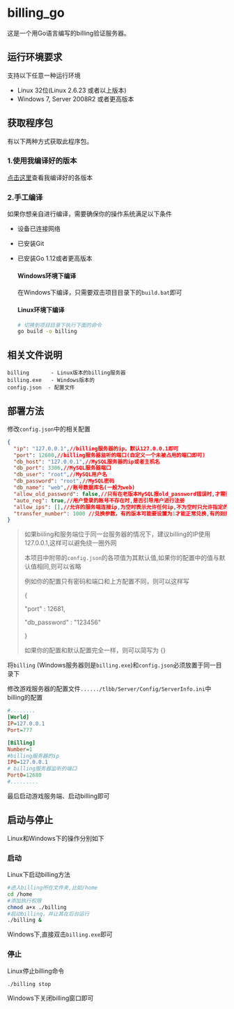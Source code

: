 # billing_go

这是一个用Go语言编写的billing验证服务器。

## 运行环境要求

支持以下任意一种运行环境
- Linux 32位(Linux 2.6.23 或者以上版本)
- Windows 7, Server 2008R2 或者更高版本

## 获取程序包

  有以下两种方式获取此程序包。

  ### 1.使用我编译好的版本

  [点击这里](https://github.com/liuguangw/billing_go/releases)查看我编译好的各版本

  ### 2.手工编译
  如果你想亲自进行编译，需要确保你的操作系统满足以下条件

  - 设备已连接网络

  - 已安装Git

  - 已安装Go 1.12或者更高版本

    #### Windows环境下编译

    在Windows下编译，只需要双击项目目录下的`build.bat`即可
    
    #### Linux环境下编译

    ```bash
    # 切换到项目目录下执行下面的命令
    go build -o billing
    ```

## 相关文件说明

```
billing       - Linux版本的billing服务器
billing.exe   - Windows版本的
config.json  - 配置文件
```

## 部署方法

修改`config.json`中的相关配置

```json
{
  "ip": "127.0.0.1",//billing服务器的ip，默认127.0.0.1即可
  "port": 12680,//billing服务器监听的端口(自定义一个未被占用的端口即可)
  "db_host": "127.0.0.1",//MySQL服务器的ip或者主机名
  "db_port": 3306,//MySQL服务器端口
  "db_user": "root",//MySQL用户名
  "db_password": "root",//MySQL密码
  "db_name": "web",//账号数据库名(一般为web)
  "allow_old_password": false,//只有在老版本MySQL报old_password错误时,才需要设置为true
  "auto_reg": true,//用户登录的账号不存在时,是否引导用户进行注册
  "allow_ips": [],//允许的服务端连接ip,为空时表示允许任何ip,不为空时只允许指定的ip连接
  "transfer_number": 1000 //兑换参数，有的版本可能要设置为1才能正常兑换,有的则是1000
}
```

> 如果biiling和服务端位于同一台服务器的情况下，建议billing的IP使用127.0.0.1,这样可以避免绕一圈外网
>
> 本项目中附带的`config.json`的各项值为其默认值,如果你的配置中的值与默认值相同,则可以省略
>
> 例如你的配置只有密码和端口和上方配置不同，则可以这样写
>
> {
>
>   "port" : 12681,
>
>   "db_password" : "123456"
>
> }
>
> 如果你的配置和默认配置完全一样，则可以简写为 {}

将`billing` (Windows服务器则是`billing.exe`)和`config.json`必须放置于同一目录下

修改游戏服务器的配置文件`....../tlbb/Server/Config/ServerInfo.ini`中billing的配置

```ini
#........
[World]
IP=127.0.0.1
Port=777

[Billing]
Number=1
#billing服务器的ip
IP0=127.0.0.1
# billing服务器监听的端口
Port0=12680
#.........
```

最后启动游戏服务端、启动billing即可

## 启动与停止
Linux和Windows下的操作分别如下

### 启动

Linux下启动billing方法

```bash
#进入billing所在文件夹,比如/home
cd /home
#添加执行权限
chmod a+x ./billing
#启动billing，并让其在后台运行
./billing &
```

Windows下,直接双击`billing.exe`即可

### 停止

Linux停止billing命令

```bash
./billing stop
```

Windows下关闭billing窗口即可